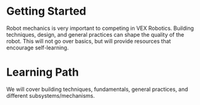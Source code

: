 ---
---

# Getting Started

Robot mechanics is very important to competing in VEX Robotics. Building techniques, design, and general practices can shape the quality of the robot. This will not go over basics, but will provide resources that encourage self-learning.

# Learning Path

We will cover building techniques, fundamentals, general practices, and different subsystems/mechanisms.